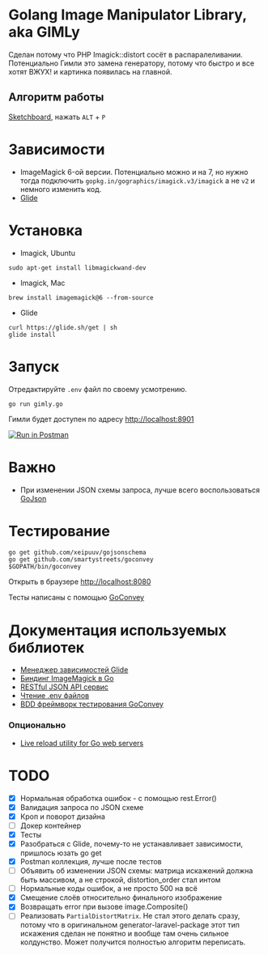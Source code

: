 # Golang Image Manipulator Library, aka GIMLy

Сделан потому что PHP Imagick::distort сосёт в распаралеливании. Потенциально Гимли это замена генератору, потому что быстро и все хотят ВЖУХ! и картинка появилась на главной.

## Алгоритм работы

[Sketchboard](https://sketchboard.me/nACNMWo6XpyJ#/), нажать `ALT` + `P`

# Зависимости

* ImageMagick 6-ой версии. Потенциально можно и на 7, но нужно тогда подключить `gopkg.in/gographics/imagick.v3/imagick` а не `v2` и немного изменить код.
* [Glide](https://glide.sh)

# Установка

* Imagick, Ubuntu

```shell
sudo apt-get install libmagickwand-dev
```

* Imagick, Mac

```shell
brew install imagemagick@6 --from-source
```

* Glide

```shell
curl https://glide.sh/get | sh
glide install
```

# Запуск

Отредактируйте `.env` файл по своему усмотрению.

```shell
go run gimly.go
```

Гимли будет доступен по адресу [http://localhost:8901](http://localhost:8901)

[![Run in Postman](https://run.pstmn.io/button.svg)](https://app.getpostman.com/run-collection/4791073523e21c6d5364)

# Важно

* При изменении JSON схемы запроса, лучше всего воспользоваться [GoJson](http://github.com/ChimeraCoder/gojson/gojson)  

# Тестирование

```shell
go get github.com/xeipuuv/gojsonschema
go get github.com/smartystreets/goconvey
$GOPATH/bin/goconvey
```

Открыть в браузере [http://localhost:8080](http://localhost:8080)

Тесты написаны с помощью [GoConvey](http://goconvey.co)

# Документация используемых библиотек

* [Менеджер зависимостей Glide](https://glide.sh)
* [Биндинг ImageMagick в Go](https://github.com/gographics/imagick)
* [RESTful JSON API сервис](https://github.com/ant0ine/go-json-rest)
* [Чтение .env файлов](github.com/joho/godotenv)
* [BDD фреймворк тестирования GoConvey](http://goconvey.co)

### Опционально

* [Live reload utility for Go web servers](https://github.com/codegangsta/gin)

# TODO

* [x] Нормальная обработка ошибок - с помощью rest.Error()
* [x] Валидация запроса по JSON схеме
* [x] Кроп и поворот дизайна
* [ ] Докер контейнер
* [x] Тесты
* [x] Разобраться с Glide, почему-то не устанавливает зависимости, пришлось юзать go get
* [x] Postman коллекция, лучше после тестов
* [ ] Объявить об изменении JSON схемы: матрица искажений должна быть массивом, а не строкой, distortion_order стал интом
* [ ] Нормальные коды ошибок, а не просто 500 на всё
* [x] Смещение слоёв относительно финального изображение
* [x] Возвращать error при вызове image.Composite()
* [ ] Реализовать `PartialDistortMatrix`. Не стал этого делать сразу, потому что в оригинальном generator-laravel-package этот тип искажения сделан не понятно и вообще там очень сильное колдунство. Может получится полностью алгоритм переписать.

